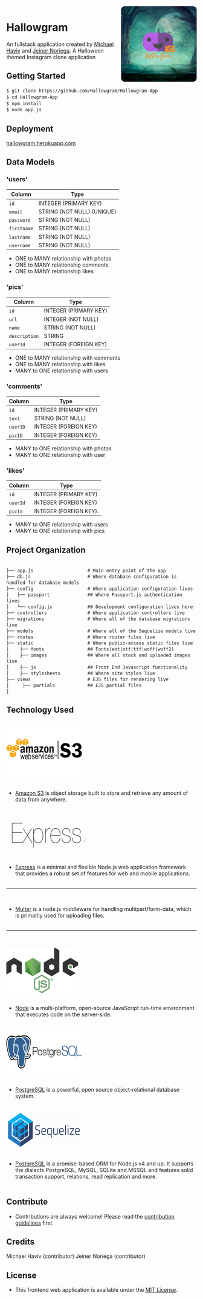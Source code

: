 <img src="static/images/HallowGram.png" align="right" alt="Hallowgram Logo" width="200" height="200" overflow="hidden" />

# Hallowgram

An fullstack application created by [Michael Haviv](https://github.com/mhaviv) and [Jeiner Noriega](https://github.com/bigal2331). A Halloween themed Instagram clone application

## Getting Started

```bash
$ git clone https://github.com/Hallowgram/Hallowgram-App
$ cd Hallowgram-App
$ npm install
$ node app.js
```

## Deployment

[hallowgram.herokuapp.com](hallowgram.herokuapp.com)


## Data Models

### 'users'

| Column                | Type                	          |
|-----------------------|---------------------------------|
|`id`                   | INTEGER (PRIMARY KEY)           |
|`email`             	| STRING (NOT NULL) (UNIQUE)      |
|`password`             | STRING (NOT NULL)               |
|`firstname`            | STRING (NOT NULL)               |
|`lastname`             | STRING (NOT NULL)               |
|`username`             | STRING (NOT NULL)               |

* ONE to MANY relationship with photos
* ONE to MANY relationship comments
* ONE to MANY relationship likes

### 'pics'

| Column                | Type                            |
|-----------------------|---------------------------------|
|`id`                   | INTEGER (PRIMARY KEY)           |
|`url`                	| INTEGER (NOT NULL)              |
|`name`         		| STRING (NOT NULL)               |
|`description`          | STRING                          |
|`userId`          		| INTEGER (FOREIGN KEY)           |

* ONE to MANY relationship with comments
* ONE to MANY relationship with likes
* MANY to ONE relationship with users

### 'comments'

| Column                | Type                            |
|-----------------------|---------------------------------|
|`id`                   | INTEGER (PRIMARY KEY)           |
|`text`                 | STRING (NOT NULL)               |
|`userID`               | INTEGER (FOREIGN KEY)           |
|`picID`                | INTEGER (FOREIGN KEY)           |

* MANY to ONE relationship with photos
* MANY to ONE relationship with user

### 'likes'

| Column                | Type                            |
|-----------------------|---------------------------------|
|`id`                   | INTEGER (PRIMARY KEY)           |
|`userId`               | INTEGER (FOREIGN KEY)           |
|`picId`                | INTEGER (FOREIGN KEY).          |

* MANY to ONE relationship with users
* MANY to ONE relationship with pics


## Project Organization

```

├── app.js                    # Main entry point of the app
├── db.js 					  # Where database configuration is handled for database models
├── config                    # Where application configuration lives
│   ├── passport              ## Where Passport.js authentication lives
│   └── config.js             ## Development configuration lives here
├── controllers               # Where application controllers live
├── migrations                # Where all of the database migrations live
├── models                    # Where all of the Sequelize models live
├── routes                    # Where router files live
├── static                    # Where public-access static files live
│    ├── fonts                ## Fonts(eot|otf|ttf|woff|woff2)
│    ├── images         	  ## Where all stock and uploaded images live
│	 ├── js					  ## Front End Javascript functionality 
│	 ├── stylesheets		  ## Where site styles live
├── views					  # EJS files for rendering live 
│     ├── partials            ## EJS partial files
│

```


## Technology Used

<img src="static/images/awss3.png" align="center" width="200" height="150" /> <br><br>
* [Amazon S3](https://aws.amazon.com/s3/) is object storage built to store and retrieve any amount of data from anywhere.
<br><br>

<img src="static/images/express.png" align="center" width="210" height="100" /> <br><br>
* [Express](https://expressjs.com/) is a minimal and flexible Node.js web application framework that provides a robust set of features for web and mobile applications.
<br><br>

<hr>
<br>

* [Multer](https://www.npmjs.com/package/multer/) is a node.js middleware for handling multipart/form-data, which is primarily used for uploading files.
<br><br>

<hr>
<br>

<img src="static/images/nodejs.png" align="center" width="190" height="120" /> <br><br>
* [Node](https://nodejs.org/en/) is a multi-platform, open-source JavaScript run-time environment that executes code on the server-side.
<br><br>

<img src="static/images/postgres.png" align="center" width="200" height="120" /> <br><br>
* [PostgreSQL](https://www.postgresql.org/) is a powerful, open source object-relational database system.
<br><br>

<img src="static/images/sequelize.png" align="center" width="200" height="100" /> <br><br>
* [PostgreSQL](http://docs.sequelizejs.com/) is a promise-based ORM for Node.js v4 and up. It supports the dialects PostgreSQL, MySQL, SQLite and MSSQL and features solid transaction support, relations, read replication and more.
<br><br>

## Contribute
* Contributions are always welcome! Please read the [contribution guidelines](CONTRIBUTING.md) first.

## Credits

Michael Haviv (contributor)
Jeiner Noriega (contributor)

## License
* This frontend web application is available under the [MIT License](https://github.com/mhaviv/Hallowgram/Hallowgram-App/blob/master/LICENSE.md).
